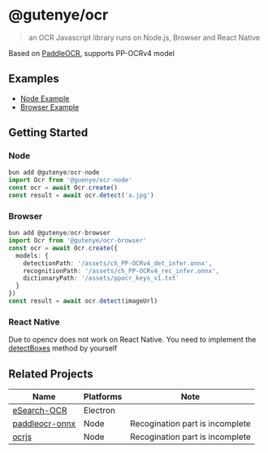 # @gutenye/ocr

> an OCR Javascript library runs on Node.js, Browser and React Native

Based on [PaddleOCR](https://github.com/PaddlePaddle/PaddleOCR), supports PP-OCRv4 model

## Examples

- [Node Example](./examples/node/README.md)
- [Browser Example](./examples/browser/README.md)

## Getting Started

### Node

```ts
bun add @gutenye/ocr-node
import Ocr from '@guenye/ocr-node'
const ocr = await Ocr.create()
const result = await ocr.detect('a.jpg')
```

### Browser

```ts
bun add @gutenye/ocr-browser
import Ocr from '@gutenye/ocr-browser'
const ocr = await Ocr.create({
  models: {
    detectionPath: '/assets/ch_PP-OCRv4_det_infer.onnx',
    recognitionPath: '/assets/ch_PP-OCRv4_rec_infer.onnx',
    dictionaryPath: '/assets/ppocr_keys_v1.txt'
  }
})
const result = await ocr.detect(imageUrl)
```

### React Native

Due to opencv does not work on React Native. You need to implement the [detectBoxes](./packages/common/src/splitIntoLineImages.ts) method by yourself

## Related Projects

| Name                                                           | Platforms | Note                            |
| -------------------------------------------------------------- | --------- | ------------------------------- |
| [eSearch-OCR](https://github.com/xushengfeng/eSearch-OCR)      | Electron  |                                 |
| [paddleocr-onnx](https://github.com/backrunner/paddleocr-onnx) | Node      | Recogination part is incomplete |
| [ocrjs](https://github.com/SOVLOOKUP/ocrjs)                    | Node      | Recogination part is incomplete |

